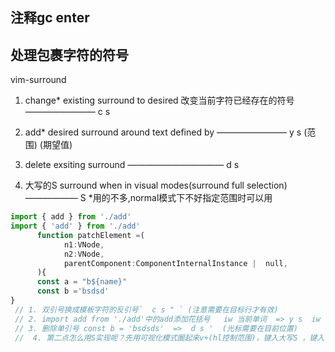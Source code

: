 ## 注释gc enter
<!-- ssdsd -->
<!-- sdsdklsjdl gc -->

## 处理包裹字符的符号

vim-surround 
1. change* existing surround to desired 改变当前字符已经存在的符号 ————————  c s <existing> <desired>
2. add* desired surround around text defined by      ———————— y s <motion>(范围) <desired> (期望值)

3. delete exsiting surround  ——————————— d s <exsiting>
4. 大写的S surround when in visual modes(surround full selection)  —————— S <desired> *用的不多,normal模式下不好指定范围时可以用

```js
import { add } from './add'
import { 'add' } from './add'
      function patchElement =(
            n1:VNode,
            n2:VNode,
            parentComponent:ComponentInternalInstance |  null,
      ){
      const a = "b${name}"
      const b ='bsdsd' 
}
 // 1. 双引号换成模板字符的反引号`  c s " ` (注意需要在目标行才有效)
 // 2. import add from './add'中的add添加花括号   iw 当前单词  => y s  iw { 
 // 3. 删除单引号 const b = 'bsdsds'  =>  d s '  (光标需要在目前位置)
 //  4. 第二点怎么用S实现呢？先用可视化模式圈起来v+(hl控制范围)，键入大写S ，键入' 
```


